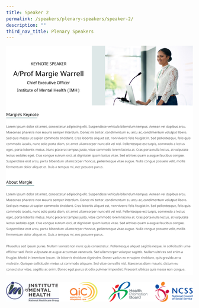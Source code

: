 ```yaml
---
title: Speaker 2
permalink: /speakers/plenary-speakers/speaker-2/
description: ""
third_nav_title: Plenary Speakers
---
```

![](/images/Frame%205.png)

![](/images/Footer.png)